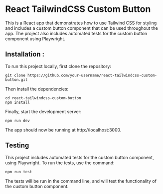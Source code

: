 # React TailwindCSS Custom Button

This is a React app that demonstrates how to use Tailwind CSS for styling and includes a custom button component that can be used throughout the app. The project also includes automated tests for the custom button component using Playwright.

## Installation :
To run this project locally, first clone the repository:

```
git clone https://github.com/your-username/react-tailwindcss-custom-button.git
```

Then install the dependencies:

```
cd react-tailwindcss-custom-button
npm install
```

Finally, start the development server:

```
npm run dev
```

The app should now be running at http://localhost:3000.

## Testing

This project includes automated tests for the custom button component, using Playwright. To run the tests, use the command:

```
npm run test
```

The tests will be run in the command line, and will test the functionality of the custom button component.







